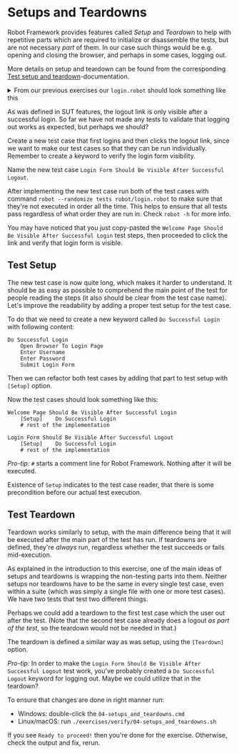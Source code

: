 # Setups and Teardowns

Robot Framework provides features called _Setup_ and _Teardown_ to help with repetitive parts
which are required to initialize or disassemble the tests, but are not necessary _part_ of them. In
our case such things would be e.g. opening and closing the browser, and perhaps in some cases, logging
out.

More details on setup and teardown can be found from the corresponding [Test setup and teardown](http://robotframework.org/robotframework/latest/RobotFrameworkUserGuide.html#test-setup-and-teardown)-documentation.

<details>
    <summary>From our previous exercises our <code>login.robot</code> should look something like this</summary>

```robot
*** Settings ***
Library    Browser

*** Variables ***
${URL} =    http://localhost:7272
${USERNAME} =    demo
${PASSWORD} =    mode

*** Test Cases ***

Welcome Page Should Be Visible After Successful Login
    Open Browser To Login Page
    Enter Username    ${USERNAME}
    Enter Password    ${PASSWORD}
    Submit Login Form
    Verify That Welcome Page Is Visible

*** Keywords ***

Open Browser To Login Page
    New Browser    headless=${FALSE}
    New Page    ${URL}

Enter Username
    [Arguments]    ${username}
    Fill Text    id=username_field    ${username}

Enter Password
    [Arguments]    ${password}
    Fill Secret    id=password_field    ${password}

Submit Login Form
    Click    id=login_button

Verify That Welcome Page Is Visible
    Get Text    body    contains    Welcome Page
    Get Url    ==    ${URL}/welcome.html
    Get Title    ==    Welcome Page
```

</details>

As was defined in SUT features, the logout link is only visible after a successful login. So far we
have not made any tests to validate that logging out works as expected, but perhaps we should?

Create a new test case that first logins and then clicks the logout link, since we want to
make our test cases so that they can be run individually. Remember to create a keyword to
verify the login form visibility.

Name the new test case `Login Form Should Be Visible After Successful Logout`.

After implementing the new test case run both of the test cases with command
`robot --randomize tests robot/login.robot` to make sure that they're not executed in order all the
time. This helps to ensure that all tests pass regardless of what order they are run in. Check
`robot -h` for more info.

You may have noticed that you just copy-pasted the `Welcome Page Should Be Visible After Successful Login`
test steps, then proceeded to click the link and verify that login form is visible.

## Test Setup

The new test case is now quite long, which makes it harder to understand. It should be as easy as possible
to comprehend the main point of the test for people reading the steps (it also should be clear from the
test case name). Let's improve the readability by adding a proper test setup for the test case.

To do that we need to create a new keyword called `Do Successful Login` with following content:

```robot
Do Successful Login
    Open Browser To Login Page
    Enter Username
    Enter Password
    Submit Login Form
```

Then we can refactor both test cases by adding that part to test setup with `[Setup]` option.

Now the test cases should look something like this:

```robot
Welcome Page Should Be Visible After Successful Login
    [Setup]    Do Successful Login
    # rest of the implementation

Login Form Should Be Visible After Successful Logout
    [Setup]    Do Successful Login
    # rest of the implementation
```

*Pro-tip:* `#` starts a comment line for Robot Framework. Nothing after it will be executed.

Existence of `Setup` indicates to the test case reader, that there is some precondition before our
actual test execution.

## Test Teardown

Teardown works similarly to setup, with the main difference being that it will be executed after the
main part of the test has run. If teardowns are defined, they're _always_ run, regardless whether the
test succeeds or fails mid-execution.

As explained in the introduction to this exercise, one of the main ideas of setups and teardowns is
wrapping the non-testing parts into them. Neither setups nor teardowns have to be the same in every
single test case, even within a suite (which was simply a single file with one or more test cases).
We have two tests that test two different things.

Perhaps we could add a teardown to the first test case which the user out after the test. (Note that
the second test case already does a logout *as part of the test*, so the teardown would not be needed
in that.)

The teardown is defined a similar way as was setup, using the `[Teardown]` option.

*Pro-tip:* In order to make the `Login Form Should Be Visible After Successful Logout` test work, you've
probably created a `Do Successful Logout` keyword for logging out. Maybe we could utilize
that in the teardown?

To ensure that changes are done in right manner run:

- Windows: double-click the `04-setups_and_teardowns.cmd`
- Linux/macOS: run `./exercises/verify/04-setups_and_teardowns.sh`

If you see `Ready to proceed!` then you're done for the exercise. Otherwise, check the output and fix, rerun.
